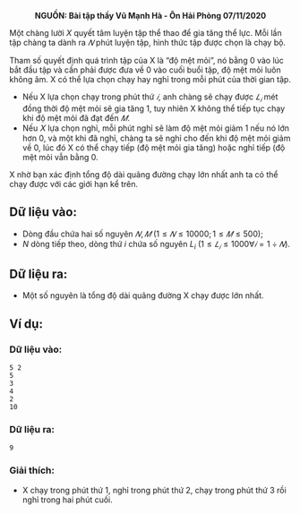 **<center>NGUỒN: Bài tập thầy Vũ Mạnh Hà - Ôn Hải Phòng 07/11/2020</center>**

Một chàng lười $X$ quyết tâm luyện tập thể thao để gia tăng thể lực. Mỗi lần tập chàng ta dành ra $𝑁$ phút luyện tập, hình thức tập được chọn là chạy bộ.

Tham số quyết định quá trình tập của X là “độ mệt mỏi”, nó bằng $0$ vào lúc bắt đầu tập và cần phải được 
đưa về $0$ vào cuối buổi tập, độ mệt mỏi luôn không âm. X có thể lựa chọn chạy hay nghỉ trong mỗi phút 
của thời gian tập.

- Nếu X lựa chọn chạy trong phút thứ $𝑖$, anh chàng sẽ chạy được $𝐿_𝑖$ mét đồng thời độ mệt mỏi sẽ gia tăng $1$, tuy nhiên X không thể tiếp tục chạy khi độ mệt mỏi đã đạt đến $𝑀$.
- Nếu 𝑋 lựa chọn nghỉ, mỗi phút nghỉ sẽ làm độ mệt mỏi giảm $1$ nếu nó lớn hơn $0$, và một khi đã nghỉ, chàng ta sẽ nghỉ cho đến khi độ mệt mỏi giảm về $0$, lúc đó X có thể chạy tiếp (độ mệt mỏi gia tăng) hoặc nghỉ tiếp (độ mệt mỏi vẫn bằng $0$.

X nhờ bạn xác định tổng độ dài quãng đường chạy lớn nhất anh ta có thể chạy được với các giới hạn kể trên.

## Dữ liệu vào:
- Dòng đầu chứa hai số nguyên $𝑁, 𝑀\ (1 ≤ 𝑁 ≤ 10000; 1 ≤ 𝑀 ≤ 500)$;
- $N$ dòng tiếp theo, dòng thứ $i$ chứa số nguyên $L_i\ (1 ≤ 𝐿_𝑖 ≤ 1000 ∀𝑖 = 1 ÷ 𝑁)$.

## Dữ liệu ra:
- Một số nguyên là tổng độ dài quãng đường X chạy được lớn nhất.

## Ví dụ:
### Dữ liệu vào:
```
5 2
5
3
4
2
10
```

### Dữ liệu ra:
```
9
```

### Giải thích:
- X chạy trong phút thứ $1$, nghỉ trong phút thứ $2$, chạy trong phút thứ $3$ rồi nghỉ trong hai phút cuối.